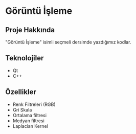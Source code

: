 # Görüntü İşleme

## Proje Hakkında

"Görüntü İşleme" isimli seçmeli dersimde yazdığımız kodlar.

## Teknolojiler

* Qt
* C++
  
## Özellikler

* Renk Filtreleri (RGB)
* Gri Skala
* Ortalama filtresi
* Medyan filtresi
* Laplacian Kernel

